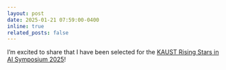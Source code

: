 ```yaml
---
layout: post
date: 2025-01-21 07:59:00-0400
inline: true
related_posts: false
---
```


I’m excited to share that I have been selected for the <a href="https://www.kaust.edu.sa/en/news/rising-stars-in-ai-symposium-2025">KAUST Rising Stars in AI Symposium 2025</a>!